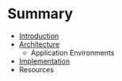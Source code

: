 # Summary

* [Introduction](introduction.md)
* [Architecture](architecture.md)
   * Application Environments
* [Implementation](implementation.md)
* Resources

